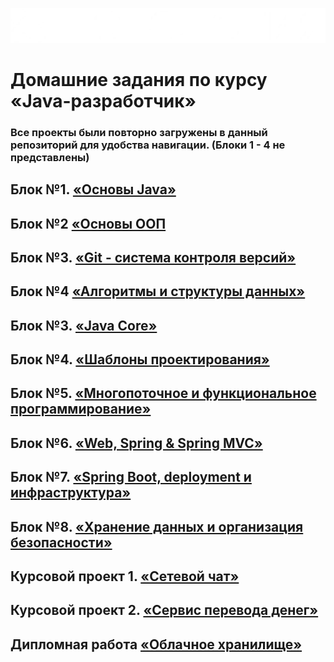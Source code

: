 
![](netology_logo.png)

# Домашние задания по курсу «Java-разработчик»
### Все проекты были повторно загружены в данный репозиторий для удобства навигации. (Блоки 1 - 4 не представлены) 

## Блок №1. [«Основы Java»](https://github.com/netology-code/java-homeworks/blob/java-43/README.md)

## Блок №2 [«Основы ООП](https://github.com/netology-code/jm-homeworks/blob/jm-43/README.md)

## Блок №3. [«Git - система контроля версий»](https://github.com/netology-code/git-2-homeworks/blob/main/README.md)

## Блок №4 [«Алгоритмы и структуры данных»](https://github.com/netology-code/algo-homeworks/blob/algo-4/README.md)

## Блок №3. [«Java Core»](/05.%20Java%20Core/)

## Блок №4. [«Шаблоны проектирования»](src/main/java/ru/netology/patterns)

## Блок №5. [«Многопоточное и функциональное программирование»](src/main/java/ru/netology/multithreading)

## Блок №6. [«Web, Spring & Spring MVC»](src/main/java/ru/netology/web_spring_springmvc)

## Блок №7. [«Spring Boot, deployment и инфраструктура»](src/main/java/ru/netology/springboot_deployment_infrastructure)

## Блок №8. [«Хранение данных и организация безопасности»](src/main/java/ru/netology/database_jpa_security)

## Курсовой проект 1. [«Сетевой чат»](https://github.com/frepingod/netology-network-chat)

## Курсовой проект 2. [«Сервис перевода денег»](https://github.com/frepingod/netology-transfer-money)

## Дипломная работа [«Облачное хранилище»](https://github.com/frepingod/netology-cloud-storage)


